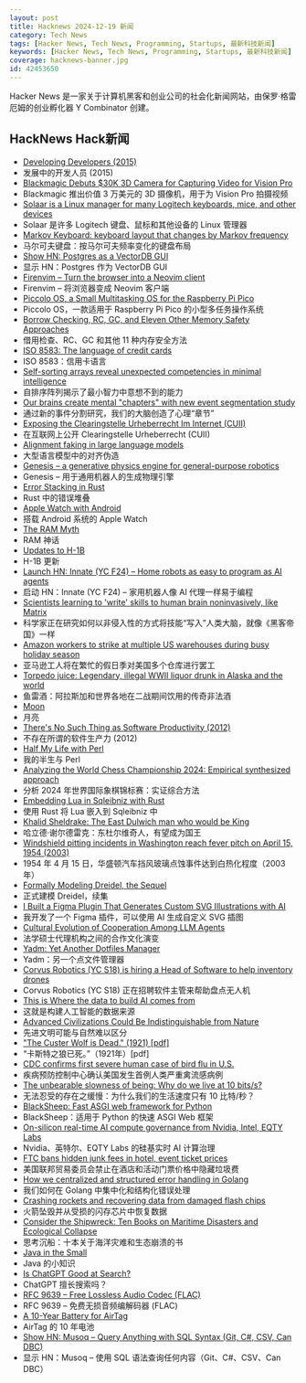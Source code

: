 ```yaml
---
layout: post
title: Hacknews 2024-12-19 新闻
category: Tech News
tags: [Hacker News, Tech News, Programming, Startups, 最新科技新闻]
keywords: [Hacker News, Tech News, Programming, Startups, 最新科技新闻]
coverage: hacknews-banner.jpg
id: 42453650
---
```


Hacker News 是一家关于计算机黑客和创业公司的社会化新闻网站，由保罗·格雷厄姆的创业孵化器 Y Combinator 创建。

## HackNews Hack新闻

- [Developing Developers (2015)](https://felleisen.org/matthias/Thoughts/Developing_Developers.html)
- 发展中的开发人员 (2015)
- [Blackmagic Debuts $30K 3D Camera for Capturing Video for Vision Pro](https://www.macrumors.com/2024/12/16/black-magic-3d-vision-pro-camera/)
- Blackmagic 推出价值 3 万美元的 3D 摄像机，用于为 Vision Pro 拍摄视频
- [Solaar is a Linux manager for many Logitech keyboards, mice, and other devices](https://github.com/pwr-Solaar/Solaar)
- Solaar 是许多 Logitech 键盘、鼠标和其他设备的 Linux 管理器
- [Markov Keyboard: keyboard layout that changes by Markov frequency](https://github.com/shapr/markovkeyboard)
- 马尔可夫键盘：按马尔可夫频率变化的键盘布局
- [Show HN: Postgres as a VectorDB GUI](https://github.com/Z-Gort/Reservoirs-Lab)
- 显示 HN：Postgres 作为 VectorDB GUI
- [Firenvim – Turn the browser into a Neovim client](https://github.com/glacambre/firenvim)
- Firenvim – 将浏览器变成 Neovim 客户端
- [Piccolo OS, a Small Multitasking OS for the Raspberry Pi Pico](https://github.com/garyexplains/piccolo_os_v1)
- Piccolo OS，一款适用于 Raspberry Pi Pico 的小型多任务操作系统
- [Borrow Checking, RC, GC, and Eleven Other Memory Safety Approaches](https://verdagon.dev/grimoire/grimoire#)
- 借用检查、RC、GC 和其他 11 种内存安全方法
- [ISO 8583: The language of credit cards](https://increase.com/articles/iso-8583-the-language-of-credit-cards)
- ISO 8583：信用卡语言
- [Self-sorting arrays reveal unexpected competencies in minimal intelligence](https://arxiv.org/abs/2401.05375)
- 自排序阵列揭示了最小智力中意想不到的能力
- [Our brains create mental "chapters" with new event segmentation study](https://www.psypost.org/scientists-sheds-light-on-how-our-brains-create-mental-chapters-with-new-event-segmentation-study/)
- 通过新的事件分割研究，我们的大脑创造了心理“章节”
- [Exposing the Clearingstelle Urheberrecht Im Internet (CUII)](https://damcraft.de/blog/exposing-the-cuii)
- 在互联网上公开 Clearingstelle Urheberrecht (CUII)
- [Alignment faking in large language models](https://www.anthropic.com/research/alignment-faking)
- 大型语言模型中的对齐伪造
- [Genesis – a generative physics engine for general-purpose robotics](https://genesis-world.readthedocs.io/en/latest/)
- Genesis – 用于通用机器人的生成物理引擎
- [Error Stacking in Rust](https://greptime.com/blogs/2024-05-07-error-rust)
- Rust 中的错误堆叠
- [Apple Watch with Android](https://abishekmuthian.com/apple-watch-with-android/)
- 搭载 Android 系统的 Apple Watch
- [The RAM Myth](https://purplesyringa.moe/blog/the-ram-myth/)
- RAM 神话
- [Updates to H-1B](https://www.uscis.gov/newsroom/news-releases/dhs-strengthens-h-1b-program-allowing-us-employers-to-more-quickly-fill-critical-jobs)
- H-1B 更新
- [Launch HN: Innate (YC F24) – Home robots as easy to program as AI agents]()
- 启动 HN：Innate (YC F24) – 家用机器人像 AI 代理一样易于编程
- [Scientists learning to 'write' skills to human brain noninvasively, like Matrix](https://interestingengineering.com/science/implant-information-directly-into-brain)
- 科学家正在研究如何以非侵入性的方式将技能“写入”人类大脑，就像《黑客帝国》一样
- [Amazon workers to strike at multiple US warehouses during busy holiday season](https://www.reuters.com/technology/amazon-workers-strike-multiple-us-warehouses-during-busy-holiday-season-2024-12-19/)
- 亚马逊工人将在繁忙的假日季对美国多个仓库进行罢工
- [Torpedo juice: Legendary, illegal WWII liquor drunk in Alaska and the world](https://www.adn.com/alaska-life/2024/12/15/torpedo-juice-the-legendary-illegal-world-war-ii-liquor-drunk-in-alaska-and-across-the-world/)
- 鱼雷酒：阿拉斯加和世界各地在二战期间饮用的传奇非法酒
- [Moon](https://ciechanow.ski/moon/)
- 月亮
- [There's No Such Thing as Software Productivity (2012)](https://www.benrady.com/2012/11/theres-no-such-thing-as-software-productivity.html)
- 不存在所谓的软件生产力 (2012)
- [Half My Life with Perl](https://perladvent.org/2024/2024-12-19.html)
- 我的半生与 Perl
- [Analyzing the World Chess Championship 2024: Empirical synthesized approach](https://medium.com/@maxamel2002/2024-world-chess-championship-analysis-empirical-synthesized-approach-98dd79920d2b)
- 分析 2024 年世界国际象棋锦标赛：实证综合方法
- [Embedding Lua in Sqleibniz with Rust](https://xnacly.me/posts/2024/embed-lua-in-rust/)
- 使用 Rust 将 Lua 嵌入到 Sqleibniz 中
- [Khalid Sheldrake: The East Dulwich man who would be King](https://www.nationalarchives.gov.uk/20s-people/20sstreets/khalid-sheldrake-the-east-dulwich-man-who-would-be-king/)
- 哈立德·谢尔德雷克：东杜尔维奇人，有望成为国王
- [Windshield pitting incidents in Washington reach fever pitch on April 15, 1954 (2003)](https://www.historylink.org/File/5136)
- 1954 年 4 月 15 日，华盛顿汽车挡风玻璃点蚀事件达到白热化程度（2003 年）
- [Formally Modeling Dreidel, the Sequel](https://buttondown.com/hillelwayne/archive/formally-modeling-dreidel-the-sequel/)
- 正式建模 Dreidel，续集
- [I Built a Figma Plugin That Generates Custom SVG Illustrations with AI](https://www.figma.com/community/plugin/1440141868641854458/vector-image-ai)
- 我开发了一个 Figma 插件，可以使用 AI 生成自定义 SVG 插图
- [Cultural Evolution of Cooperation Among LLM Agents](https://arxiv.org/abs/2412.10270)
- 法学硕士代理机构之间的合作文化演变
- [Yadm: Yet Another Dotfiles Manager](https://github.com/yadm-dev/yadm)
- Yadm：另一个点文件管理器
- [Corvus Robotics (YC S18) is hiring a Head of Software to help inventory drones]()
- Corvus Robotics (YC S18) 正在招聘软件主管来帮助盘点无人机
- [This is Where the data to build AI comes from](https://www.technologyreview.com/2024/12/18/1108796/this-is-where-the-data-to-build-ai-comes-from/)
- 这就是构建人工智能的数据来源
- [Advanced Civilizations Could Be Indistinguishable from Nature](https://www.universetoday.com/169993/advanced-civilizations-could-be-indistinguishable-from-nature/)
- 先进文明可能与自然难以区分
- ["The Custer Wolf is Dead." (1921) [pdf]](https://bento.cdn.pbs.org/hostedbento-prod/filer_public/Images%20of%20the%20Past/TheCusterWolf/USDA-NewsRelease.pdf)
- “卡斯特之狼已死。”（1921年）[pdf]
- [CDC confirms first severe human case of bird flu in U.S.](https://www.washingtonpost.com/health/2024/12/18/bird-flu-human-case-severe-louisiana/)
- 疾病预防控制中心确认美国发生首例人类严重禽流感病例
- [The unbearable slowness of being: Why do we live at 10 bits/s?](https://www.cell.com/neuron/abstract/S0896-6273(24)00808-0?_returnURL=https%3A%2F%2Flinkinghub.elsevier.com%2Fretrieve%2Fpii%2FS0896627324008080%3Fshowall%3Dtrue)
- 无法忍受的存在之缓慢：为什么我们的生活速度只有 10 比特/秒？
- [BlackSheep: Fast ASGI web framework for Python](https://github.com/Neoteroi/BlackSheep)
- BlackSheep：适用于 Python 的快速 ASGI Web 框架
- [On-silicon real-time AI compute governance from Nvidia, Intel, EQTY Labs](https://www.eqtylab.io/blog/verifiable-compute-press-release)
- Nvidia、英特尔、EQTY Labs 的硅基实时 AI 计算治理
- [FTC bans hidden junk fees in hotel, event ticket prices](https://www.cnbc.com/2024/12/17/ftc-bans-hidden-junk-fees-in-hotel-event-ticket-prices-.html)
- 美国联邦贸易委员会禁止在酒店和活动门票价格中隐藏垃圾费
- [How we centralized and structured error handling in Golang](https://olivernguyen.io/w/namespace.error/)
- 我们如何在 Golang 中集中化和结构化错误处理
- [Crashing rockets and recovering data from damaged flash chips](https://dontvacuum.me/rocketflashrecovery/index.html)
- 火箭坠毁并从受损的闪存芯片中恢复数据
- [Consider the Shipwreck: Ten Books on Maritime Disasters and Ecological Collapse](https://lithub.com/consider-the-shipwreck-ten-books-on-maritime-disasters-and-ecological-collapse/)
- 思考沉船：十本关于海洋灾难和生态崩溃的书
- [Java in the Small](https://horstmann.com/unblog/2024-12-11/index.html)
- Java 的小知识
- [Is ChatGPT Good at Search?](https://www.openread.academy/paper/reading?corpusId=258212638)
- ChatGPT 擅长搜索吗？
- [RFC 9639 – Free Lossless Audio Codec (FLAC)](https://www.rfc-editor.org/info/rfc9639)
- RFC 9639 – 免费无损音频编解码器 (FLAC)
- [A 10-Year Battery for AirTag](https://www.elevationlab.com/blogs/news/introducing-timecapsule)
- AirTag 的 10 年电池
- [Show HN: Musoq – Query Anything with SQL Syntax (Git, C#, CSV, Can DBC)](https://github.com/Puchaczov/Musoq)
- 显示 HN：Musoq – 使用 SQL 语法查询任何内容（Git、C#、CSV、Can DBC）

